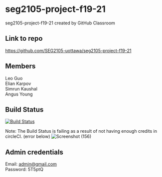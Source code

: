 # seg2105-project-f19-21
seg2105-project-f19-21 created by GitHub Classroom

## Link to repo ##
https://github.com/SEG2105-uottawa/seg2105-project-f19-21

## Members ##
Leo Guo<br />
Elian Karpov<br />
Simrun Kaushal<br />
Angus Young<br />

## Build Status ##

[![Build Status](https://circleci.com/gh/SEG2105-uottawa/seg2105-project-f19-21.png?circle-token=b6a1d449c367d5dc1adf7d3cbcdf78f967b1cae3)](https://circleci.com/gh/SEG2105-uottawa/seg2105-project-f19-21)

Note: The Build Status is failing as a result of not having enough credits in circleCI. (error below)
![Screenshot (156)](https://user-images.githubusercontent.com/47634390/69278763-f58c8c80-0bb0-11ea-9d85-c09596e119e8.png)


## Admin credentials ##
Email: admin@gmail.com<br />
Password: 5T5ptQ

